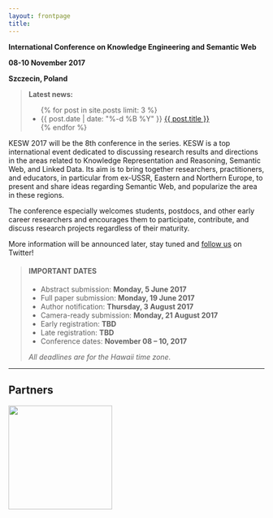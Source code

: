 ```yaml
---
layout: frontpage
title:
---
```


<p class="text-center"><strong>International Conference on Knowledge Engineering and Semantic Web</strong></p>

<p class="text-center"><strong>08-10 November 2017</strong></p>

<p class="text-center"><strong>Szczecin, Poland</strong></p>

<blockquote>
    <p><strong>Latest news:</strong></p>
    <ul class="news">
    {% for post in site.posts limit: 3 %}
        <li>
            {{ post.date | date: "%-d %B %Y" }}
            <a href="{{ post.url }}">{{ post.title }}</a>
        </li>
    {% endfor %}
    </ul>
</blockquote>


<p class="text-justify">KESW 2017 will be the 8th conference in the series. KESW is a top international event dedicated to discussing research results and directions in the areas related to Knowledge Representation and Reasoning, Semantic Web, and Linked Data. Its aim is to bring together researchers, practitioners, and educators, in particular from ex-USSR, Eastern and Northern Europe, to present and share ideas regarding Semantic Web, and popularize the area in these regions.</p>

<p class="text-justify">The conference especially welcomes students, postdocs, and other early career researchers and encourages them to participate, contribute, and discuss research projects regardless of their maturity.</p>

<p class="text-justify">More information will be announced later, stay tuned and <a href="https://twitter.com/keswconference">follow us</a> on Twitter!</p>

<blockquote>
<h4>IMPORTANT DATES</h4>
<ul>
    <li>Abstract submission: <b>Monday, 5 June 2017</b></li>
    <li>Full paper submission: <b>Monday, 19 June 2017</b></li>
    <li>Author notification: <b>Thursday, 3 August 2017</b></li>
    <li>Camera-ready submission: <b>Monday, 21 August 2017</b></li>
    <li>Early registration: <b>TBD</b></li>
    <li>Late registration: <b>TBD</b></li>
    <li>Conference dates: <b>November 08 – 10, 2017</b></li>
</ul>


<p class="text-justify"><i>All deadlines are for the Hawaii time zone.</i></p>
</blockquote>

<hr/>

<div class="partners">
    <h2>Partners</h2>
    <div class="partner">
        <a href="http://www.pszw.edu.pl"><img width="204px"
                                          src="{{ site.url }}/resources/pszw_logo.png"/></a>
    </div>
</div>
